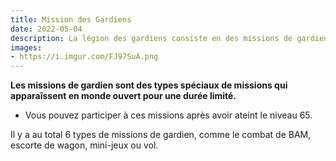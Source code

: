 ```yaml
---
title: Mission des Gardiens
date: 2022-05-04  
description: La légion des gardiens consiste en des missions de gardien que vous pouvez compléter dans des contrées variées par des quêtes actives pour une durée limitée.     
images:
- https://i.imgur.com/FJ97SuA.png   
---
```

**Les missions de gardien sont des types spéciaux de missions qui apparaîssent en monde ouvert pour une durée limité.**
* Vous pouvez participer à ces missions après avoir ateint le niveau 65.

Il y a au total 6 types de missions de gardien, comme le combat de BAM, escorte de wagon, mini-jeux ou vol.